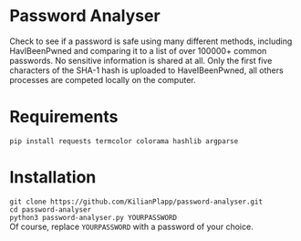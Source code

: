 # Password Analyser
Check to see if a password is safe using many different methods, including HavIBeenPwned and comparing it to a list of over 100000+ common passwords.
No sensitive information is shared at all. Only the first five characters of the SHA-1 hash is uploaded to HaveIBeenPwned, all others processes are competed locally on the computer.

# Requirements
`pip install requests termcolor colorama hashlib argparse`

# Installation
`git clone https://github.com/KilianPlapp/password-analyser.git`  
`cd password-analyser`  
`python3 password-analyser.py YOURPASSWORD`  
Of course, replace `YOURPASSWORD` with a password of your choice.

